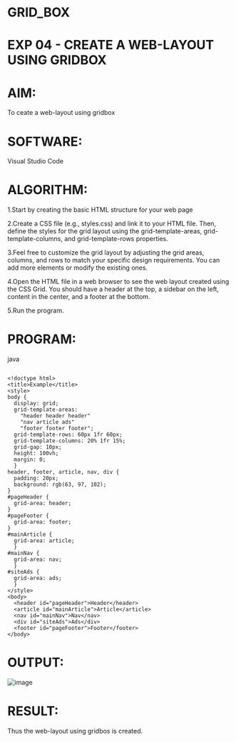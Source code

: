 # GRID_BOX
# EXP 04 - CREATE A WEB-LAYOUT USING GRIDBOX
# AIM:
  To ceate a web-layout using gridbox
# SOFTWARE:
Visual Studio Code

# ALGORITHM:
1.Start by creating the basic HTML structure for your web page

2.Create a CSS file (e.g., styles.css) and link it to your HTML file. Then, define the styles for the grid layout using the grid-template-areas, grid-template-columns, and grid-template-rows properties.

3.Feel free to customize the grid layout by adjusting the grid areas, columns, and rows to match your specific design requirements. You can add more elements or modify the existing ones.

4.Open the HTML file in a web browser to see the web layout created using the CSS Grid. You should have a header at the top, a sidebar on the left, content in the center, and a footer at the bottom.

5.Run the program.

# PROGRAM:
java
~~~

<!doctype html>
<title>Example</title>
<style>
body { 
  display: grid;
  grid-template-areas: 
    "header header header"
    "nav article ads"
    "footer footer footer";
  grid-template-rows: 60px 1fr 60px;
  grid-template-columns: 20% 1fr 15%;
  grid-gap: 10px;
  height: 100vh;
  margin: 0;
  }
header, footer, article, nav, div {
  padding: 20px;
  background: rgb(63, 97, 102);
}
#pageHeader {
  grid-area: header;
}
#pageFooter {
  grid-area: footer;
}
#mainArticle { 
  grid-area: article;      
  }
#mainNav { 
  grid-area: nav; 
  }
#siteAds { 
  grid-area: ads; 
  }
</style>
<body>
  <header id="pageHeader">Header</header>
  <article id="mainArticle">Article</article>
  <nav id="mainNav">Nav</nav>
  <div id="siteAds">Ads</div>
  <footer id="pageFooter">Footer</footer>
</body>
~~~
# OUTPUT:
![image](https://github.com/Sudhar2003/gridbox/assets/128343775/addabca6-4998-402b-9a25-727fb8245108)

# RESULT:
  Thus the web-layout using gridbos is created.
